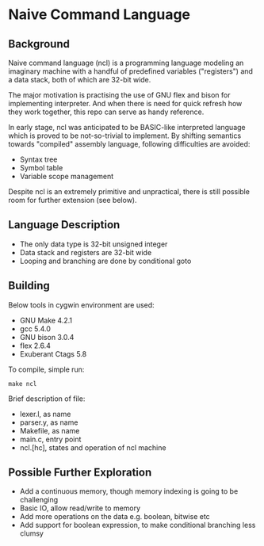 Naive Command Language
======================

Background
----------

Naive command language (ncl) is a programming language modeling an
imaginary machine with a handful of predefined variables ("registers")
and a data stack, both of which are 32-bit wide.

The major motivation is practising the use of GNU flex and bison for
implementing interpreter. And when there is need for quick refresh
how they work together, this repo can serve as handy reference.

In early stage, ncl was anticipated to be BASIC-like interpreted
language which is proved to be not-so-trivial to implement. By
shifting semantics towards "compiled" assembly language, following
difficulties are avoided:

* Syntax tree
* Symbol table
* Variable scope management

Despite ncl is an extremely primitive and unpractical, there is
still possible room for further extension (see below).


Language  Description
---------------------

* The only data type is 32-bit unsigned integer
* Data stack and registers are 32-bit wide 
* Looping and branching are done by conditional goto


Building
--------

Below tools in cygwin environment are used:

* GNU Make 4.2.1
* gcc 5.4.0
* GNU bison 3.0.4
* flex 2.6.4
* Exuberant Ctags 5.8

To compile, simple run:

    make ncl

Brief description of file:

* lexer.l, as name
* parser.y, as name
* Makefile, as name
* main.c, entry point
* ncl.[hc], states and operation of ncl machine


Possible Further Exploration
---------------------------
* Add a continuous memory, though memory indexing is going to be
  challenging
* Basic IO, allow read/write to memory
* Add more operations on the data e.g. boolean, bitwise etc
* Add support for boolean expression, to make conditional branching
  less clumsy

